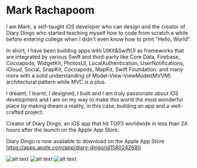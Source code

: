 # Mark Rachapoom

I am Mark, a self-taught iOS developer who can design and the creator of Diary Dingo who started teaching myself how to code from scratch a while before entering college when I didn't even know how to print "Hello, World".

In short, I have been building apps with UIKit&SwiftUI as frameworks that are integrated by various Swift and third-party like Core Data, Firebase, Cocoapods, WidgetKit, PhotosUI, LocalAuthentication, UserNotifications, iCloud, Social, SnapKit, Cocoapods, MapKit, Swift Foundation. and many more with a solid understanding of Model-View-ViewModel(MVVM) architectural pattern while MVC is a plus.

I dreamt, I learnt, I designed, I built and I am truly passionate about iOS development and I am on my way to make this world the most wonderful place by making dream a reality, in this case, building an app and a well-crafted project.

Creator of Diary Dingo, an iOS app that hit TOP3 worldwide in less than 24 hours after the launch on the Apple App Store.

Diary Dingo is now available to download on the Apple App Store
https://apps.apple.com/app/diary-dingo/id1580242680

![alt text](https://www.monument.app/_next/image?url=%2F_next%2Fstatic%2Fimage%2Fassets%2Fsplash-mc.eb0b4d0295cd7135eab13796b64bc7ad.png&w=3840&q=75)
![alt text](https://polywork-production.imgix.net/jcj97s3zhzk4363mx9oceuxm1fyr?ixlib=rails-4.2.0&w=4096&auto=format&dpr=1&q=75)
![alt text](https://pbs.twimg.com/media/E_51M0XUUBghc5y?format=jpg&name=4096x4096)
